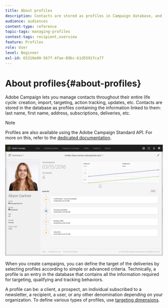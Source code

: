 ```yaml
---
title: About profiles
description: Contacts are stored as profiles in Campaign database, and updated through their entire life cycle.
audience: audiences
content-type: reference
topic-tags: managing-profiles
context-tags: recipient,overview
feature: Profiles
role: User
level: Beginner
exl-id: 65310e00-567f-4fae-89bc-b1d5591fca77
---
```

# About profiles{#about-profiles}

Adobe Campaign lets you manage contacts throughout their entire life cycle: creation, import, targeting, action tracking, updates, etc. Contacts are stored in the database as profiles containing the information linked to them: last name, first name, address, subscriptions, deliveries, etc.

>[!NOTE]
>
>Profiles are also available using the Adobe Campaign Standard API. For more on this, refer to the [dedicated documentation](../../api/using/retrieving-profiles.md).

![](assets/marketing_history.png)

When you create campaigns, you can define the target of the deliveries by selecting profiles according to simple or advanced criteria. Technically, a profile is an entry in the database that contains all the information required for targeting, qualifying and tracking behaviors.

A profile can be: a client, a prospect, an individual subscribed to a newsletter, a recipient, a user, or any other denomination depending on your organization. To define various types of profiles, use [targeting dimensions](../../automating/using/query.md#targeting-dimensions-and-resources).
